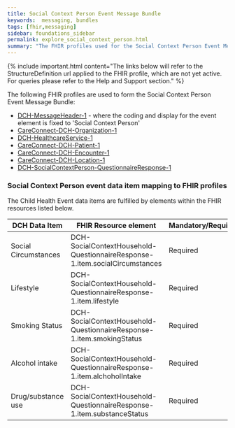 ```yaml
---
title: Social Context Person Event Message Bundle
keywords:  messaging, bundles
tags: [fhir,messaging]
sidebar: foundations_sidebar
permalink: explore_social_context_person.html
summary: "The FHIR profiles used for the Social Context Person Event Message Bundle"
---
```


{% include important.html content="The links below will refer to the StructureDefinition url applied to the FHIR profile, which are not yet active. For queries please refer to the Help and Support section." %} 

The following FHIR profiles are used to form the Social Context Person Event Message Bundle:

- [DCH-MessageHeader-1](https://fhir.nhs.uk/STU3/StructureDefinition/DCH-MessageHeader-1) - where the coding and display for the event element is fixed to 'Social Context Person'
- [CareConnect-DCH-Organization-1](https://fhir.nhs.uk/STU3/StructureDefinition/CareConnect-DCH-Organization-1)
- [DCH-HealthcareService-1](https://fhir.nhs.uk/STU3/StructureDefinition/DCH-HealthcareService-1)
- [CareConnect-DCH-Patient-1](https://fhir.nhs.uk/STU3/StructureDefinition/CareConnect-DCH-Patient-1)
- [CareConnect-DCH-Encounter-1](https://fhir.nhs.uk/STU3/StructureDefinition/CareConnect-DCH-Encounter-1)
- [CareConnect-DCH-Location-1](https://fhir.nhs.uk/STU3/StructureDefinition/CareConnect-DCH-Location-1)
- [DCH-SocialContextPerson-QuestionnaireResponse-1](https://fhir.nhs.uk/STU3/StructureDefinition/DCH-SocialContextPerson-QuestionnaireResponse-1)

### Social Context Person event data item mapping to FHIR profiles ###

The Child Health Event data items are fulfilled by elements within the FHIR resources listed below.
                                                                                                   
| DCH Data Item        | FHIR Resource element                                                             | Mandatory/Required/Optional |
|----------------------|-----------------------------------------------------------------------------------|-----------------------------|
| Social Circumstances | DCH-SocialContextHousehold-QuestionnaireResponse-1.item.socialCircumstances | Required                    |
| Lifestyle            | DCH-SocialContextHousehold-QuestionnaireResponse-1.item.lifestyle           | Required                    |
| Smoking Status       | DCH-SocialContextHousehold-QuestionnaireResponse-1.item.smokingStatus       | Required                    |
| Alcohol intake       | DCH-SocialContextHousehold-QuestionnaireResponse-1.item.alchoholIntake      | Required                    |
| Drug/substance use   | DCH-SocialContextHousehold-QuestionnaireResponse-1.item.substanceStatus      | Required                    |